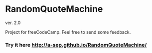 # RandomQuoteMachine
ver. 2.0

Project for freeCodeCamp.
Feel free to send some feedback.

### Try it here http://a-sep.github.io/RandomQuoteMachine/
